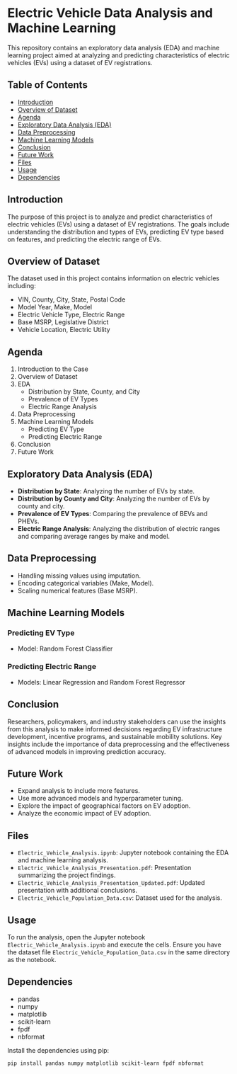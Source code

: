 # Electric Vehicle Data Analysis and Machine Learning

This repository contains an exploratory data analysis (EDA) and machine learning project aimed at analyzing and predicting characteristics of electric vehicles (EVs) using a dataset of EV registrations.

## Table of Contents
- [Introduction](#introduction)
- [Overview of Dataset](#overview-of-dataset)
- [Agenda](#agenda)
- [Exploratory Data Analysis (EDA)](#exploratory-data-analysis-eda)
- [Data Preprocessing](#data-preprocessing)
- [Machine Learning Models](#machine-learning-models)
- [Conclusion](#conclusion)
- [Future Work](#future-work)
- [Files](#files)
- [Usage](#usage)
- [Dependencies](#dependencies)

## Introduction
The purpose of this project is to analyze and predict characteristics of electric vehicles (EVs) using a dataset of EV registrations. The goals include understanding the distribution and types of EVs, predicting EV type based on features, and predicting the electric range of EVs.

## Overview of Dataset
The dataset used in this project contains information on electric vehicles including:
- VIN, County, City, State, Postal Code
- Model Year, Make, Model
- Electric Vehicle Type, Electric Range
- Base MSRP, Legislative District
- Vehicle Location, Electric Utility

## Agenda
1. Introduction to the Case
2. Overview of Dataset
3. EDA
   - Distribution by State, County, and City
   - Prevalence of EV Types
   - Electric Range Analysis
4. Data Preprocessing
5. Machine Learning Models
   - Predicting EV Type
   - Predicting Electric Range
6. Conclusion
7. Future Work

## Exploratory Data Analysis (EDA)
- **Distribution by State**: Analyzing the number of EVs by state.
- **Distribution by County and City**: Analyzing the number of EVs by county and city.
- **Prevalence of EV Types**: Comparing the prevalence of BEVs and PHEVs.
- **Electric Range Analysis**: Analyzing the distribution of electric ranges and comparing average ranges by make and model.

## Data Preprocessing
- Handling missing values using imputation.
- Encoding categorical variables (Make, Model).
- Scaling numerical features (Base MSRP).

## Machine Learning Models
### Predicting EV Type
- Model: Random Forest Classifier

### Predicting Electric Range
- Models: Linear Regression and Random Forest Regressor

## Conclusion
Researchers, policymakers, and industry stakeholders can use the insights from this analysis to make informed decisions regarding EV infrastructure development, incentive programs, and sustainable mobility solutions. Key insights include the importance of data preprocessing and the effectiveness of advanced models in improving prediction accuracy.

## Future Work
- Expand analysis to include more features.
- Use more advanced models and hyperparameter tuning.
- Explore the impact of geographical factors on EV adoption.
- Analyze the economic impact of EV adoption.

## Files
- `Electric_Vehicle_Analysis.ipynb`: Jupyter notebook containing the EDA and machine learning analysis.
- `Electric_Vehicle_Analysis_Presentation.pdf`: Presentation summarizing the project findings.
- `Electric_Vehicle_Analysis_Presentation_Updated.pdf`: Updated presentation with additional conclusions.
- `Electric_Vehicle_Population_Data.csv`: Dataset used for the analysis.

## Usage
To run the analysis, open the Jupyter notebook `Electric_Vehicle_Analysis.ipynb` and execute the cells. Ensure you have the dataset file `Electric_Vehicle_Population_Data.csv` in the same directory as the notebook.

## Dependencies
- pandas
- numpy
- matplotlib
- scikit-learn
- fpdf
- nbformat

Install the dependencies using pip:
```bash
pip install pandas numpy matplotlib scikit-learn fpdf nbformat
